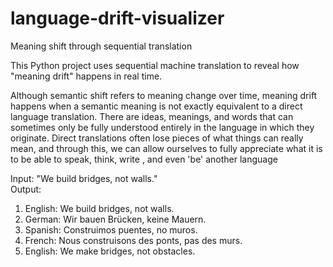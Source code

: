 # language-drift-visualizer
Meaning shift through sequential translation

This Python project uses sequential machine translation to reveal how "meaning drift" happens in real time.

Although semantic shift refers to meaning change over time, meaning drift happens when a semantic meaning is not exactly equivalent to a direct language translation. There are ideas, meanings, and words that can sometimes only be fully understood entirely in the language in which they originate. Direct translations often lose pieces of what things can really mean, and through this, we can allow ourselves to fully appreciate what it is to be able to speak, think, write , and even 'be' another language

Input: "We build bridges, not walls."  
Output:
1. English: We build bridges, not walls.  
2. German: Wir bauen Brücken, keine Mauern.  
3. Spanish: Construimos puentes, no muros.  
4. French: Nous construisons des ponts, pas des murs.  
5. English: We make bridges, not obstacles.
